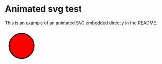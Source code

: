 # Animated svg test

This is an example of an animated SVG embedded directly in the README.

<svg width="100" height="100" viewBox="0 0 100 100" xmlns="http://www.w3.org/2000/svg">
  <circle cx="50" cy="50" r="40" stroke="black" stroke-width="3" fill="red">
    <animate attributeName="cx" from="50" to="150" dur="2s" repeatCount="indefinite" />
    <animate attributeName="cy" from="50" to="150" dur="2s" repeatCount="indefinite" />
  </circle>
</svg>
